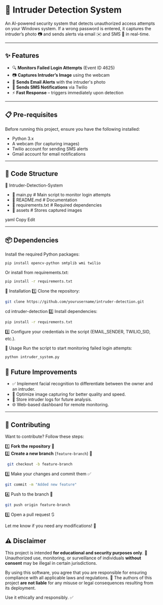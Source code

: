 # 🚨 Intruder Detection System  

An AI-powered security system that detects unauthorized access attempts on your Windows system. If a wrong password is entered, it captures the intruder’s photo 📷 and sends alerts via email ✉️ and SMS 📲 in real-time.  

---

## ✨ Features  
- 🔍 **Monitors Failed Login Attempts** (Event ID 4625)  
- 📷 **Captures Intruder’s Image** using the webcam  
- 📩 **Sends Email Alerts** with the intruder's photo  
- 📲 **Sends SMS Notifications** via Twilio  
- ⚡ **Fast Response** – triggers immediately upon detection  

---

## 📋 Pre-requisites  
Before running this project, ensure you have the following installed:  
- Python 3.x  
- A webcam (for capturing images)  
- Twilio account for sending SMS alerts  
- Gmail account for email notifications  

---

## 📂 Code Structure  

📂 Intruder-Detection-System 
- 📜 main.py # Main script to monitor login attempts 
- 📜 README.md # Documentation 
- 📜 requirements.txt # Required dependencies 
- 📂 assets # Stores captured images

yaml
Copy
Edit

---

## 📦 Dependencies  
Install the required Python packages:  
```bash
pip install opencv-python smtplib wmi twilio
```
Or install from requirements.txt:

```bash
pip install -r requirements.txt
```
🚀 Installation
1️⃣ Clone the repository:

```bash
git clone https://github.com/yourusername/intruder-detection.git
```
cd intruder-detection
2️⃣ Install dependencies:

```bash
pip install -r requirements.txt
```
3️⃣ Configure your credentials in the script (EMAIL_SENDER, TWILIO_SID, etc.).

🏃 Usage
Run the script to start monitoring failed login attempts:

```bash
python intruder_system.py
```
## 🔮 Future Improvements  
- ✅ Implement facial recognition to differentiate between the owner and an intruder.  
- 🚀 Optimize image capturing for better quality and speed.  
- 🔄 Store intruder logs for future analysis.  
- 🌐 Web-based dashboard for remote monitoring.  

---

## 🤝 Contributing  
Want to contribute? Follow these steps:  

1️⃣ **Fork the repository** 🍴  
2️⃣ **Create a new branch** (`feature-branch`) 🌿  
```bash
 git checkout -b feature-branch
```
3️⃣ Make your changes and commit them ✅

```bash
git commit -m "Added new feature"
```
4️⃣ Push to the branch 🚀

```bash
git push origin feature-branch
```
5️⃣ Open a pull request 🔃

Let me know if you need any modifications! 🚀

## ⚠️ Disclaimer  

This project is intended **for educational and security purposes only**. 🛑 Unauthorized use, monitoring, or surveillance of individuals **without consent** may be illegal in certain jurisdictions.  

By using this software, you agree that you are responsible for ensuring compliance with all applicable laws and regulations. 🚨 The authors of this project **are not liable** for any misuse or legal consequences resulting from its deployment.  

Use it ethically and responsibly. ✅  

